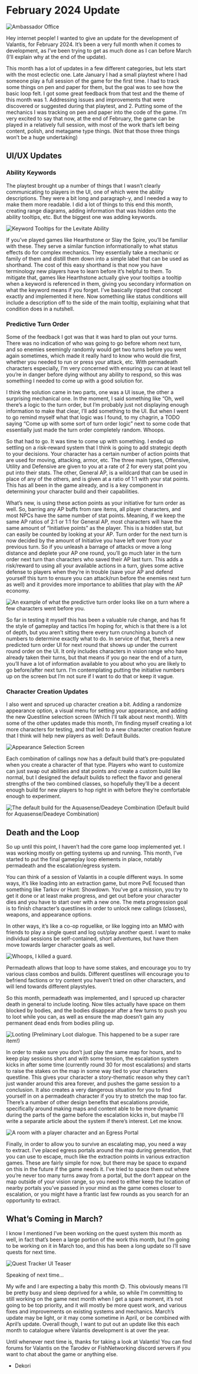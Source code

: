 # February 2024 Update

<img src="https://raw.githubusercontent.com/NatickGames/natickgames.github.io/main/assets/02-24-Update/ChestInAmbassadorOffice.png" alt="Ambassador Office">

Hey internet people! I wanted to give an update for the development of Valantis, for February 2024. It’s been a very full month when it comes to development, as I’ve been trying to get as much done as I can before March (I’ll explain why at the end of the update). 

This month has a lot of updates in a few different categories, but lets start with the most eclectic one. Late January I had a small playtest where I had someone play a full session of the game for the first time. I had to track some things on pen and paper for them, but the goal was to see how the basic loop felt. I got some great feedback from that test and the theme of this month was 1. Addressing issues and improvements that were discovered or suggested during that playtest, and 2. Putting some of the mechanics I was tracking on pen and paper into the code of the game. I’m very excited to say that now, at the end of February, the game can be played in a relatively full session, with most of the work that’s left being content, polish, and metagame type things. (Not that those three things won’t be a huge undertaking)

## UI/UX Updates

### Ability Keywords

The playtest brought up a number of things that I wasn’t clearly communicating to players in the UI, one of which were the ability descriptions. They were a bit long and paragraph-y, and I needed a way to make them more readable. I did a lot of things to this end this month, creating range diagrams, adding information that was hidden onto the ability tooltips, etc. But the biggest one was adding keywords. 

<img src="https://raw.githubusercontent.com/NatickGames/natickgames.github.io/main/assets/02-24-Update/KeywordTooltips.png" alt="Keyword Tooltips for the Levitate Ability">

If you’ve played games like Hearthstone or Slay the Spire, you’ll be familiar with these. They serve a similar function informationally to what status effects do for complex mechanics. They essentially take a mechanic or family of them and distill them down into a simple label that can be used as shorthand. The cost of this easy shorthand is that now you have terminology new players have to learn before it’s helpful to them. To mitigate that, games like Hearthstone actually give your tooltips a tooltip when a keyword is referenced in them, giving you secondary information on what the keyword means if you forget. I’ve basically ripped that concept exactly and implemented it here. Now something like status conditions will include a description off to the side of the main tooltip, explaining what that condition does in a nutshell. 

### Predictive Turn Order

Some of the feedback I got was that it was hard to plan out your turns. There was no indication of who was going to go before whom next turn, and so enemies seemingly randomly would get two turns before you went again sometimes, which made it really hard to know who would die first, whether you needed to run or press your attack, etc. With permadeath characters especially, I’m very concerned with ensuring you can at least tell you’re in danger before dying without any ability to respond, so this was something I needed to come up with a good solution for. 

I think the solution came in two parts, one was a UI issue, the other a surprising mechanical one. In the moment, I said something like “Oh, well there’s a logic to the turn order, but I’m probably just not displaying enough information to make that clear, I’ll add something to the UI. But when I went to go remind myself what that logic was I found, to my chagrin, a TODO saying “Come up with some sort of turn order logic” next to some code that essentially just made the turn order completely random. Whoops.

So that had to go. It was time to come up with something. I ended up settling on a risk-reward system that I think is going to add strategic depth to your decisions. Your character has a certain number of action points that are used for moving, attacking, armor, etc. The three main types, Offensive, Utility and Defensive are given to you at a rate of 2 for every stat point you put into their stats. The other, General AP, is a wildcard that can be used in place of any of the others, and is given at a ratio of 1:1 with your stat points. This has all been in the game already, and is a key component in determining your character build and their capabilities.

What’s new, is using these action points as your initiative for turn order as well. So, barring any AP buffs from rare items, all player characters, and most NPCs have the same number of stat points. Meaning, if we keep the same AP ratios of 2:1 or 1:1 for General AP, most characters will have the same amount of “Initiative points” as the player. This is a hidden stat, but can easily be counted by looking at your AP. Turn order for the next turn is now decided by the amount of Initiative you have left over from your previous turn. So if you unleash a barrage of attacks or move a long distance and deplete your AP one round, you’ll go much later in the turn order next turn than characters who saved their AP last turn. This adds a risk/reward to using all your available actions in a turn, gives some active defense to players when they’re in trouble (save your AP and defend yourself this turn to ensure you can attack/run before the enemies next turn as well)  and it provides more importance to abilities that play with the AP economy. 

<img src="https://raw.githubusercontent.com/NatickGames/natickgames.github.io/main/assets/02-24-Update/PredictiveTurnOrder.png" alt="An example of what the predictive turn order looks like on a turn where a few characters went before you.">

So far in testing it myself this has been a valuable rule change, and has fit the style of gameplay and tactics I’m hoping for, which is that there is a lot of depth, but you aren’t sitting there every turn crunching a bunch of numbers to determine exactly what to do. In service of that, there’s a new predicted turn order UI for next round that shows up under the current round order on the UI. It only includes characters in vision range who have already taken their turns, but that means if you go near the end of a turn, you’ll have a lot of information available to you about who you are likely to go before/after next turn. I’m contemplating putting the initiative numbers up on the screen but I’m not sure if I want to do that or keep it vague.

### Character Creation Updates

I also went and spruced up character creation a bit. Adding a randomize appearance option, a visual menu for setting your appearance, and adding the new Questline selection screen (Which I'll talk about next month). With some of the other updates made this month, I’m finding myself creating a lot more characters for testing, and that led to a new character creation feature that I think will help new players as well: Default Builds. 

<img src="https://raw.githubusercontent.com/NatickGames/natickgames.github.io/main/assets/02-24-Update/AppearanceSelector.png" alt="Appearance Selection Screen">

Each combination of callings now has a default build that’s pre-populated when you create a character of that type. Players who want to customize can just swap out abilities and stat points and create a custom build like normal, but I designed the default builds to reflect the flavor and general strengths of the two combined classes, so hopefully they’ll be a decent enough build for new players to hop right in with before they’re comfortable enough to experiment.

<img src="https://raw.githubusercontent.com/NatickGames/natickgames.github.io/main/assets/02-24-Update/DefaultBuild.png" alt="The default build for the Aquasense/Deadeye Combination">
(Default build for Aquasense/Deadeye Combination)

## Death and the Loop

So up until this point, I haven’t had the core game loop implemented yet. I was working mostly on getting systems up and running. This month, I’ve started to put the final gameplay loop elements in place, notably permadeath and the escalation/egress system.

You can think of a session of Valantis in a couple different ways. In some ways, it’s like loading into an extraction game, but more PvE focused than something like Tarkov or Hunt: Showdown. You’ve got a mission, you try to get it done or at least make progress, and get out before your character dies and you have to start over with a new one. The meta progression goal is to finish character’s questlines in order to unlock new callings (classes), weapons, and appearance options. 

In other ways, it’s like a co-op roguelike, or like logging into an MMO with friends to play a single quest and log out/play another quest. I want to make individual sessions be self-contained, short adventures, but have them move towards larger character goals as well.

<img src="https://raw.githubusercontent.com/NatickGames/natickgames.github.io/main/assets/02-24-Update/DeadGuard.png" alt="Whoops, I killed a guard.">

Permadeath allows that loop to have some stakes, and encourage you to try various class combos and builds. Different questlines will encourage you to befriend factions or try content you haven’t tried on other characters, and will lend towards different playstyles.

So this month, permadeath was implemented, and I spruced up character death in general to include looting. Now tiles actually have space on them blocked by bodies, and the bodies disappear after a few turns to push you to loot while you can, as well as ensure the map doesn’t gain any permanent dead ends from bodies piling up.

<img src="https://raw.githubusercontent.com/NatickGames/natickgames.github.io/main/assets/02-24-Update/Looting.png" alt="Looting">
(Preliminary Loot dialogue. This happened to be a super rare item!)

In order to make sure you don’t just play the same map for hours, and to keep play sessions short and with some tension, the escalation system kicks in after some time (currently round 30 for most escalations) and starts to raise the stakes on the map in some way tied to your characters questline. This gives your character a story-thematic reason why they can’t just wander around this area forever, and pushes the game session to a conclusion. It also creates a very dangerous situation for you to find yourself in on a permadeath character if you try to stretch the map too far. There’s a number of other design benefits that escalations provide, specifically around making maps and content able to be more dynamic during the parts of the game before the escalation kicks in, but maybe I’ll write a separate article about the system if there’s interest. Let me know.

<img src="https://raw.githubusercontent.com/NatickGames/natickgames.github.io/main/assets/02-24-Update/EgressPortal.png" alt="A room with a player character and an Egress Portal">

Finally, in order to allow you to survive an escalating map, you need a way to extract. I’ve placed egress portals around the map during generation, that you can use to escape, much like the extraction points in various extraction games. These are fairly simple for now, but there may be space to expand on this in the future if the game needs it. I’ve tried to space them out where you’re never too many turns away from a portal, but the don’t appear on the map outside of your vision range, so you need to either keep the location of nearby portals you’ve passed in your mind as the game comes closer to escalation, or you might have a frantic last few rounds as you search for an opportunity to extract.

## What’s Coming in March?

I know I mentioned I’ve been working on the quest system this month as well, in fact that’s been a large portion of the work this month, but I’m going to be working on it in March too, and this has been a long update so I’ll save quests for next time. 

<img src="https://raw.githubusercontent.com/NatickGames/natickgames.github.io/main/assets/02-24-Update/QuestTeaser.png" alt="Quest Tracker UI Teaser">

Speaking of next time… 

My wife and I are expecting a baby this month 😊. This obviously means I’ll be pretty busy and sleep deprived for a while, so while I’m committing to still working on the game next month when I get a spare moment, it’s not going to be top priority, and it will mostly be more quest work, and various fixes and improvements on existing systems and mechanics. March’s update may be light, or it may come sometime in April, or be combined with April’s update. Overall though, I want to put out an update like this each month to catalogue where Valantis development is at over the year.

Until whenever next time is, thanks for taking a look at Valantis! You can find forums for Valantis on the Tarodev or FishNetworking discord servers if you want to chat about the game or anything else. 

- Dekori